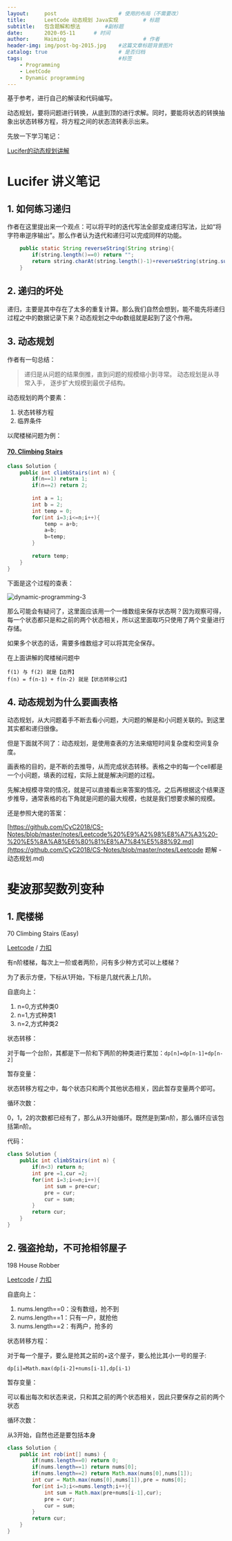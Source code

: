 ```yaml
---
layout:     post   				    # 使用的布局（不需要改）
title:      LeetCode 动态规划 Java实现 		# 标题 
subtitle:   包含题解和想法        #副标题
date:       2020-05-11		# 时间
author:     Haiming 						# 作者
header-img: img/post-bg-2015.jpg 	#这篇文章标题背景图片
catalog: true 						# 是否归档
tags:								#标签
    - Programming
    - LeetCode
    - Dynamic programming
---
```


基于参考，进行自己的解读和代码编写。

动态规划，要将问题进行转换，从底到顶的进行求解。同时，要能将状态的转换抽象出状态转移方程，将方程之间的状态流转表示出来。

先放一下学习笔记：

[Lucifer的动态规划讲解](https://github.com/azl397985856/leetcode/blob/master/thinkings/dynamic-programming.md)

# Lucifer 讲义笔记

## 1. 如何练习递归

作者在这里提出来一个观点：可以将平时的迭代写法全部变成递归写法，比如“将字符串逆序输出”。那么作者认为迭代和递归可以完成同样的功能。

```java
    public static String reverseString(String string){
        if(string.length()==0) return "";
        return string.charAt(string.length()-1)+reverseString(string.substring(0,string.length()-1));
    }
```

## 2. 递归的坏处

递归，主要是其中存在了太多的重复计算。那么我们自然会想到，能不能先将递归过程之中的数据记录下来？动态规划之中dp数组就是起到了这个作用。

## 3. 动态规划

作者有一句总结：

> 递归是从问题的结果倒推，直到问题的规模缩小到寻常。 动态规划是从寻常入手， 逐步扩大规模到最优子结构。

动态规划的两个要素：

1. 状态转移方程
2. 临界条件

以爬楼梯问题为例：

#### [70. Climbing Stairs](https://leetcode-cn.com/problems/climbing-stairs/)

```java
class Solution {
    public int climbStairs(int n) {
        if(n==1) return 1;
        if(n==2) return 2;
        
        int a = 1;
        int b = 2;
        int temp = 0;
        for(int i=3;i<=n;i++){
            temp = a+b;
            a=b;
            b=temp;
        }
        
        return temp;
    }
}
```

下面是这个过程的查表：

![dynamic-programming-3](/img/2020-05-10-LeetCode动态规划/dynamic-programming-3.png)

那么可能会有疑问了，这里面应该用一个一维数组来保存状态啊？因为观察可得，每一个状态都只是和之前的两个状态相关，所以这里面取巧只使用了两个变量进行存储。

如果多个状态的话，需要多维数组才可以将其完全保存。

在上面讲解的爬楼梯问题中

```
f(1) 与 f(2) 就是【边界】
f(n) = f(n-1) + f(n-2) 就是【状态转移公式】
```

## 4. 动态规划为什么要画表格

动态规划，从大问题着手不断去看小问题，大问题的解是和小问题关联的。到这里其实都和递归很像。

但是下面就不同了：动态规划，是使用查表的方法来缩短时间复杂度和空间复杂度。

画表格的目的，是不断的去推导，从而完成状态转移。表格之中的每一个cell都是一个小问题，填表的过程，实际上就是解决问题的过程。

先解决规模寻常的情况，就是可以直接看出来答案的情况。之后再根据这个结果逐步推导，通常表格的右下角就是问题的最大规模，也就是我们想要求解的规模。



还是参照大佬的答案：

[https://github.com/CyC2018/CS-Notes/blob/master/notes/Leetcode%20%E9%A2%98%E8%A7%A3%20-%20%E5%8A%A8%E6%80%81%E8%A7%84%E5%88%92.md](https://github.com/CyC2018/CS-Notes/blob/master/notes/Leetcode 题解 - 动态规划.md)

# 斐波那契数列变种

## 1. 爬楼梯

70 Climbing Stairs (Easy)

[Leetcode](https://leetcode.com/problems/climbing-stairs/description/) / [力扣](https://leetcode-cn.com/problems/climbing-stairs/description/)

有n阶楼梯，每次上一阶或者两阶，问有多少种方式可以上楼梯？

为了表示方便，下标从1开始，下标是几就代表上几阶。

自底向上：

1. n=0,方式种类0
2. n=1,方式种类1
3. n=2,方式种类2

状态转移：

对于每一个台阶，其都是下一阶和下两阶的种类进行累加：`dp[n]=dp[n-1]+dp[n-2]`

暂存变量：

状态转移方程之中，每个状态只和两个其他状态相关，因此暂存变量两个即可。

循环次数：

0，1，2的次数都已经有了，那么从3开始循环。既然是到第n阶，那么循环应该包括第n阶。

代码：

```java
class Solution {
    public int climbStairs(int n) {
        if(n<3) return n;
        int pre =1,cur =2;
        for(int i=3;i<=n;i++){
            int sum = pre+cur;
            pre = cur;
            cur = sum;
        }
        return cur;
    }
}
```

## 2. 强盗抢劫，不可抢相邻屋子

198 House Robber

[Leetcode](https://leetcode.com/problems/house-robber/description/) / [力扣](https://leetcode-cn.com/problems/house-robber/description/)

自底向上：

1. nums.length==0：没有数组，抢不到
2. nums.length==1：只有一户，就抢他
3. nums.length==2：有两户，抢多的

状态转移方程：

对于每一个屋子，要么是抢其之前的+这个屋子，要么抢比其小一号的屋子:

`dp[i]=Math.max(dp[i-2]+nums[i-1],dp[i-1)`

暂存变量：

可以看出每次和状态来说，只和其之前的两个状态相关，因此只要保存之前的两个状态

循环次数：

从3开始，自然也还是要包括本身

```java
class Solution {
    public int rob(int[] nums) {
        if(nums.length==0) return 0;
        if(nums.length==1) return nums[0];
        if(nums.length==2) return Math.max(nums[0],nums[1]);
        int cur = Math.max(nums[0],nums[1]),pre = nums[0];
        for(int i=3;i<=nums.length;i++){
            int sum = Math.max(pre+nums[i-1],cur);
            pre = cur;
            cur = sum;
        }
        return cur;
    }
}
```

## 